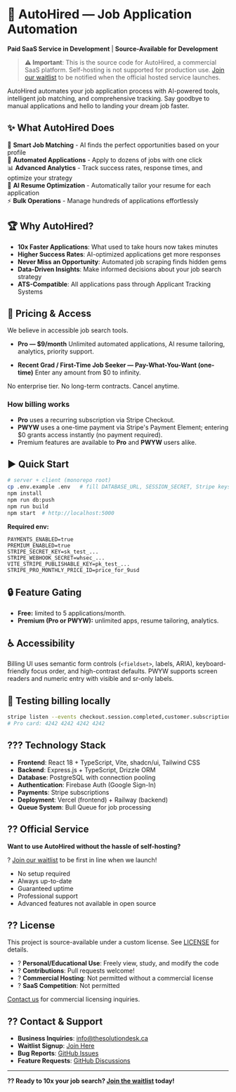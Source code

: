 # 🚀 AutoHired — Job Application Automation

**Paid SaaS Service in Development** | **Source-Available for Development**

> **⚠️ Important**: This is the source code for AutoHired, a commercial SaaS platform. Self-hosting is not supported for production use. [Join our waitlist](mailto:info@thesolutiondesk.ca?subject=AutoHired%20Waitlist) to be notified when the official hosted service launches.

AutoHired automates your job application process with AI-powered tools, intelligent job matching, and comprehensive tracking. Say goodbye to manual applications and hello to landing your dream job faster.

## ✨ What AutoHired Does

🎯 **Smart Job Matching** - AI finds the perfect opportunities based on your profile  
🤖 **Automated Applications** - Apply to dozens of jobs with one click  
📊 **Advanced Analytics** - Track success rates, response times, and optimize your strategy  
📝 **AI Resume Optimization** - Automatically tailor your resume for each application  
⚡ **Bulk Operations** - Manage hundreds of applications effortlessly  

## 🏆 Why AutoHired?

- **10x Faster Applications**: What used to take hours now takes minutes
- **Higher Success Rates**: AI-optimized applications get more responses
- **Never Miss an Opportunity**: Automated job scraping finds hidden gems
- **Data-Driven Insights**: Make informed decisions about your job search strategy
- **ATS-Compatible**: All applications pass through Applicant Tracking Systems

## 💸 Pricing & Access

We believe in accessible job search tools.

* **Pro — $9/month**
  Unlimited automated applications, AI resume tailoring, analytics, priority support.

* **Recent Grad / First-Time Job Seeker — Pay-What-You-Want (one-time)**
  Enter any amount from $0 to infinity.

No enterprise tier. No long-term contracts. Cancel anytime.

### How billing works

* **Pro** uses a recurring subscription via Stripe Checkout.
* **PWYW** uses a one-time payment via Stripe's Payment Element; entering $0 grants access instantly (no payment required).
* Premium features are available to **Pro** and **PWYW** users alike.

## ▶️ Quick Start

```bash
# server + client (monorepo root)
cp .env.example .env   # fill DATABASE_URL, SESSION_SECRET, Stripe keys, etc.
npm install
npm run db:push
npm run build
npm start  # http://localhost:5000
```

**Required env:**

```
PAYMENTS_ENABLED=true
PREMIUM_ENABLED=true
STRIPE_SECRET_KEY=sk_test_...
STRIPE_WEBHOOK_SECRET=whsec_...
VITE_STRIPE_PUBLISHABLE_KEY=pk_test_...
STRIPE_PRO_MONTHLY_PRICE_ID=price_for_9usd
```

## 🔒 Feature Gating

* **Free:** limited to 5 applications/month.
* **Premium (Pro or PWYW):** unlimited apps, resume tailoring, analytics.

## ♿ Accessibility

Billing UI uses semantic form controls (`<fieldset>`, labels, ARIA), keyboard-friendly focus order, and high-contrast defaults. PWYW supports screen readers and numeric entry with visible and sr-only labels.

## 🧪 Testing billing locally

```bash
stripe listen --events checkout.session.completed,customer.subscription.created,customer.subscription.updated,customer.subscription.deleted,payment_intent.succeeded --forward-to localhost:5000/api/stripe/webhook
# Pro card: 4242 4242 4242 4242
```

## ??? Technology Stack

- **Frontend**: React 18 + TypeScript, Vite, shadcn/ui, Tailwind CSS
- **Backend**: Express.js + TypeScript, Drizzle ORM
- **Database**: PostgreSQL with connection pooling
- **Authentication**: Firebase Auth (Google Sign-In)
- **Payments**: Stripe subscriptions
- **Deployment**: Vercel (frontend) + Railway (backend)
- **Queue System**: Bull Queue for job processing

## ?? Official Service

**Want to use AutoHired without the hassle of self-hosting?**

? [Join our waitlist](mailto:info@thesolutiondesk.ca?subject=AutoHired%20Waitlist) to be first in line when we launch!

- No setup required
- Always up-to-date
- Guaranteed uptime
- Professional support
- Advanced features not available in open source

## ?? License

This project is source-available under a custom license. See [LICENSE](./LICENSE) for details.

- ? **Personal/Educational Use**: Freely view, study, and modify the code
- ? **Contributions**: Pull requests welcome!
- ? **Commercial Hosting**: Not permitted without a commercial license
- ? **SaaS Competition**: Not permitted

[Contact us](mailto:info@thesolutiondesk.ca) for commercial licensing inquiries.

## ?? Contact & Support

- **Business Inquiries**: [info@thesolutiondesk.ca](mailto:info@thesolutiondesk.ca)
- **Waitlist Signup**: [Join Here](mailto:info@thesolutiondesk.ca?subject=AutoHired%20Waitlist)
- **Bug Reports**: [GitHub Issues](https://github.com/TheSolutionDeskAndCompany/AutoHired/issues)
- **Feature Requests**: [GitHub Discussions](https://github.com/TheSolutionDeskAndCompany/AutoHired/discussions)

---

**?? Ready to 10x your job search? [Join the waitlist](mailto:info@thesolutiondesk.ca?subject=AutoHired%20Waitlist) today!**

